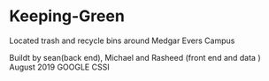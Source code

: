 # Keeping-Green

Located trash and recycle bins around Medgar Evers Campus

Buildt by sean(back end), Michael and Rasheed (front end and data ) August 2019 GOOGLE CSSI
